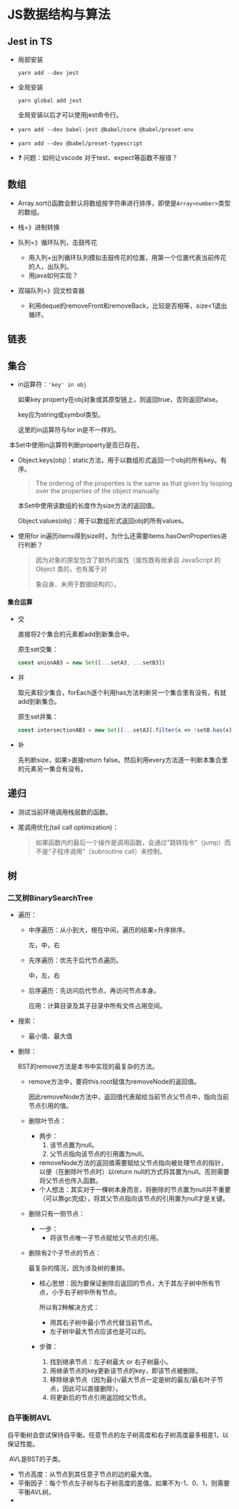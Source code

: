 # JS数据结构与算法

## Jest in TS

* 局部安装

  `yarn add --dev jest`

* 全局安装

  `yarn global add jest`

  全局安装以后才可以使用jest命令行。

* `yarn add --dev babel-jest @babel/core @babel/preset-env`

* `yarn add --dev @babel/preset-typescript`

* :question: 问题：如何让vscode 对于test、expect等函数不报错？

## 数组

* Array.sort()函数会默认将数组按字符串进行排序，即使是`Array<number>`类型的数组。



* 栈=》进制转换
* 队列=》循环队列，击鼓传花
  * 用入列+出列循环队列模拟击鼓传花的位置，用第一个位置代表当前传花的人，出队列。
  * 用java如何实现？
* 双端队列=》回文检查器
  * 利用deque的removeFront和removeBack，比较是否相等，size<1退出循环。



## 链表

## 集合

* in运算符：`'key' in obj`

  如果key property在obj对象或其原型链上，则返回true，否则返回false。

  key应为string或symbol类型。

  这里的in运算符与for in是不一样的。

​		本Set中使用in运算符判断property是否已存在。

* Object.keys(obj)：static方法，用于以数组形式返回一个obj的所有key。有序。

  >The ordering of the properties is the same as that given by looping over the properties of the object manually.

  本Set中使用该数组的长度作为size方法的返回值。

  Object.values(obj)：用于以数组形式返回obj的所有values。

* 使用for in遍历items得到size时，为什么还需要items.hasOwnProperties进行判断？

  >因为对象的原型包含了额外的属性（属性既有继承自 JavaScript 的 Object 类的，也有属于对
  >
  >象自身、未用于数据结构的）。

#### 集合运算

* 交

  直接将2个集合的元素都add到新集合中。

  原生set交集：

  ```js
  const unionAB3 = new Set([...setA3, ...setB3])
  ```

* 并

  取元素较少集合，forEach逐个利用has方法判断另一个集合里有没有，有就add到新集合。

  原生set并集：

  ```js
  const intersectionAB3 = new Set([...setA3].filter(x => !setB.has(x)))
  ```

* 补

  先判断size，如果>直接return false。然后利用every方法逐一判断本集合里的元素另一集合有没有。

## 递归

* 测试当前环境调用栈层数的函数。

* 尾调用优化(tail call optimization)：

  >如果函数内的最后一个操作是调用函数，会通过“跳转指令”（jump）而不是“子程序调用”（subroutine call）来控制。

## 树

### 二叉树BinarySearchTree

* 遍历：

  * 中序遍历：从小到大，根在中间，遍历的结果=升序排序。

    左，中，右

  * 先序遍历：优先于后代节点遍历。

    中，左，右

  * 后序遍历：先访问后代节点，再访问节点本身。

    应用：计算目录及其子目录中所有文件占用空间。

* 搜索：
  * 最小值、最大值

* 删除：

  BST的remove方法是本书中实现的最复杂的方法。

  * remove方法中，要将this.root赋值为removeNode的返回值。

    因此removeNode方法中，返回值代表赋给当前节点父节点中，指向当前节点引用的值。

  * 删除叶节点：

    * 两步：
      1. 该节点置为null。
      2. 父节点指向该节点的引用置为null。
    * removeNode方法的返回值需要赋给父节点指向被处理节点的指针，以便（在删除叶节点时）以return null的方式将其置为null。否则需要将父节点也传入函数。
    * 个人想法：其实对于一棵树本身而言，将删除的节点置为null并不重要（可以靠gc完成），将其父节点指向该节点的引用置为null才是关键。

  * 删除只有一侧节点：

    * 一步：
      * 将该节点唯一子节点赋给父节点的引用。

  * 删除有2个子节点的节点：

    最复杂的情况，因为涉及树的重排。

    * 核心思想：因为要保证删除后返回的节点，大于其左子树中所有节点，小于右子树中所有节点。

      所以有2种解决方式：

      * 用其右子树中最小节点代替当前节点。
      * 左子树中最大节点应该也是可以的。

    * 步骤：
      1. 找到继承节点：左子树最大 or 右子树最小。
      2. 用继承节点的key更新该节点的key，即该节点被删除。
      3. 移除继承节点（因为最小/最大节点一定是树的最左/最右叶子节点，因此可以直接删除）。
      4. 将更新后的节点引用返回给父节点。

### 自平衡树AVL

​	自平衡树会尝试保持自平衡。任意节点的左子树高度和右子树高度最多相差1，以保证性能。

​	AVL是BST的子类。

* 节点高度：从节点到其任意子节点的边的最大值。
* 平衡因子：每个节点左子树与右子树高度的差值。如果不为-1、0、1，则需要平衡AVL树。
* 
